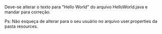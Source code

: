 Deve-se alterar o texto para "Hello World" do arquivo HelloWorld.java e mandar para correção.

Ps: Não esqueça de alterar para o seu usuário no arquivo user.properties da pasta resources.
